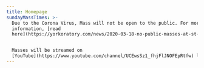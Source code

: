 ```yaml
---
title: Homepage
sundayMassTimes: >-
  Due to the Corona Virus, Mass will not be open to the public. For more
  information, [read
  here](https://yorkoratory.com/news/2020-03-18-no-public-masses-at-st-wilfrids-st-josephs-or-the-shrine/).


  Masses will be streamed on
  [YouTube](https://www.youtube.com/channel/UCEwsSz1_fhjFlJNOFEpRtfw) live.
---
```


